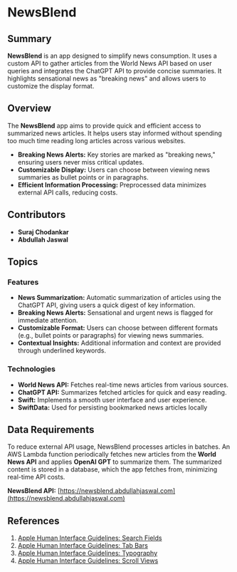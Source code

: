 # NewsBlend

## Summary

**NewsBlend** is an app designed to simplify news consumption. It uses a custom API to gather articles from the World News API based on user queries and integrates the ChatGPT API to provide concise summaries. It highlights sensational news as "breaking news" and allows users to customize the display format.

## Overview

The **NewsBlend** app aims to provide quick and efficient access to summarized news articles. It helps users stay informed without spending too much time reading long articles across various websites.

- **Breaking News Alerts:** Key stories are marked as "breaking news," ensuring users never miss critical updates.
- **Customizable Display:** Users can choose between viewing news summaries as bullet points or in paragraphs.
- **Efficient Information Processing:** Preprocessed data minimizes external API calls, reducing costs.

## Contributors

- **Suraj Chodankar**
- **Abdullah Jaswal**

## Topics

### Features

- **News Summarization:** Automatic summarization of articles using the ChatGPT API, giving users a quick digest of key information.
- **Breaking News Alerts:** Sensational and urgent news is flagged for immediate attention.
- **Customizable Format:** Users can choose between different formats (e.g., bullet points or paragraphs) for viewing news summaries.
- **Contextual Insights:** Additional information and context are provided through underlined keywords.

### Technologies

- **World News API:** Fetches real-time news articles from various sources.
- **ChatGPT API:** Summarizes fetched articles for quick and easy reading.
- **Swift:** Implements a smooth user interface and user experience.
- **SwiftData:** Used for persisting bookmarked news articles locally


## Data Requirements

To reduce external API usage, NewsBlend processes articles in batches. An AWS Lambda function periodically fetches new articles from the **World News API** and applies **OpenAI GPT** to summarize them. The summarized content is stored in a database, which the app fetches from, minimizing real-time API costs.

**NewsBlend API:** [https://newsblend.abdullahjaswal.com](https://newsblend.abdullahjaswal.com)

## References

1. [Apple Human Interface Guidelines: Search Fields](https://developer.apple.com/design/human-interface-guidelines/search-fields)
2. [Apple Human Interface Guidelines: Tab Bars](https://developer.apple.com/design/human-interface-guidelines/tab-bars)
3. [Apple Human Interface Guidelines: Typography](https://developer.apple.com/design/human-interface-guidelines/typography)
4. [Apple Human Interface Guidelines: Scroll Views](https://developer.apple.com/design/human-interface-guidelines/scroll-views)
